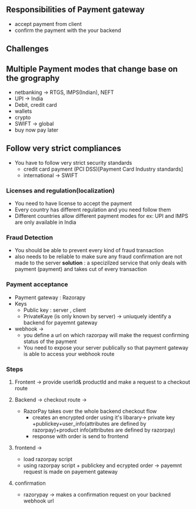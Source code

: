 ## Responsibilities of Payment gateway
  * accept payment from client
  * confirm the payment with the your backend

## Challenges

## Multiple Payment modes that change base on the grography
* netbanking -> RTGS, IMPS(Indian), NEFT
* UPI -> India
* Debit, credit card
* wallets
* crypto
* SWIFT -> global
* buy now pay later

## Follow very strict compliances
* You have to follow very strict security standards
    * credit card payment (PCI DSS)[Payment Card Industry standards]
    * international -> SWIFT

### Licenses and regulation(localization)
* You need to have license to accept the payment
* Every country has different regulation and you need follow them
* Different countries allow different payment modes for ex: UPI and IMPS are only available in India

### Fraud Detection
* You should be able to prevent every kind of fraud transaction
* also needs to be reliable to make sure any fraud confirmation are not made to the server
**solution** : a specizilzed service that only deals with payment (payment) and takes cut of every transaction

### Payment acceptance
* Payment gateway : Razorapy
* Keys
    * Public key : server , client
    * PrivateKaye (is only known by server) -> uniuquely identify a backend for payemnt gateway
* webhook ->
    * you define a url on which razorpay will make the request confirming status of the payment
    * You need to expose your server publically so that payment gateway is able to access your webhook route

### Steps
1. Frontent -> provide userId& productId and make a request to a checkout route

2. Backend -> checkout route ->
    * RazorPay takes over the whole backend checkout flow
        * creates an encrypted order using it's libarary-> private key +publickey+user_info(attributes are defined by razorpay)+product info(attributes are defined by razorpay)
        * response with order is send to frontend

3. frontend ->
    * load razorpay script
    * using razorpay script + publickey and ecrypted order -> payemnt request is made on payement gateway

4. confirmation
    * razorypay -> makes a confirmation request on your backned webhook url
